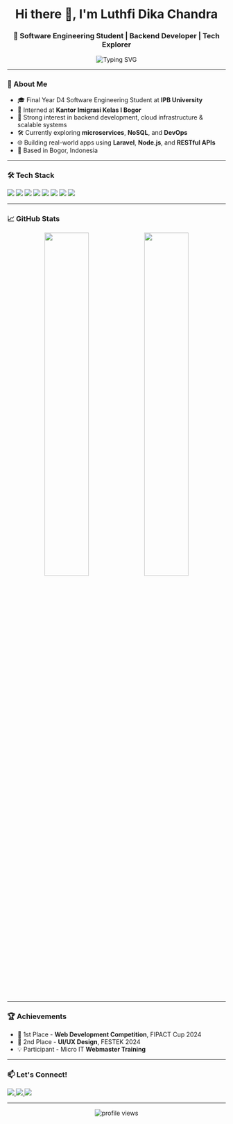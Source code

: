 <h1 align="center">Hi there 👋, I'm Luthfi Dika Chandra</h1>
<h3 align="center">🚀 Software Engineering Student | Backend Developer | Tech Explorer</h3>

<p align="center">
  <img src="https://readme-typing-svg.herokuapp.com?font=Fira+Code&pause=1000&color=F70000&center=true&vCenter=true&multiline=true&width=435&lines=Final+Year+Student+at+IPB+University;Backend+Dev+Enthusiast+%7C+Laravel+%7C+MySQL+%7C+MongoDB;Always+Building%2C+Learning+and+Contributing!+" alt="Typing SVG" />
</p>

---

### 🧠 About Me
- 🎓 Final Year D4 Software Engineering Student at **IPB University**
- 💼 Interned at **Kantor Imigrasi Kelas I Bogor**
- 🔧 Strong interest in backend development, cloud infrastructure & scalable systems
- 🛠 Currently exploring **microservices**, **NoSQL**, and **DevOps**
- 🌐 Building real-world apps using **Laravel**, **Node.js**, and **RESTful APIs**
- 📍 Based in Bogor, Indonesia

---

### 🛠 Tech Stack
<p align="left">
  <img src="https://img.shields.io/badge/PHP-777BB4?style=for-the-badge&logo=php&logoColor=white"/>
  <img src="https://img.shields.io/badge/Laravel-FF2D20?style=for-the-badge&logo=laravel&logoColor=white"/>
  <img src="https://img.shields.io/badge/MySQL-005C84?style=for-the-badge&logo=mysql&logoColor=white"/>
  <img src="https://img.shields.io/badge/MongoDB-4EA94B?style=for-the-badge&logo=mongodb&logoColor=white"/>
  <img src="https://img.shields.io/badge/PowerBI-F2C811?style=for-the-badge&logo=powerbi&logoColor=black"/>
  <img src="https://img.shields.io/badge/Git-F05032?style=for-the-badge&logo=git&logoColor=white"/>
  <img src="https://img.shields.io/badge/PostgreSQL-336791?style=for-the-badge&logo=postgresql&logoColor=white"/>
  <img src="https://img.shields.io/badge/Linux-FCC624?style=for-the-badge&logo=linux&logoColor=black"/>
</p>

---

### 📈 GitHub Stats
<p align="center">
  <img src="https://github-readme-stats.vercel.app/api?username=Luthhh&show_icons=true&theme=radical" width="45%"/>
  <img src="https://github-readme-streak-stats.herokuapp.com/?user=Luthhh&theme=radical" width="45%"/>
</p>

---

### 🏆 Achievements
- 🥇 1st Place - **Web Development Competition**, FIPACT Cup 2024
- 🥈 2nd Place - **UI/UX Design**, FESTEK 2024
- 💡 Participant - Micro IT **Webmaster Training**

---

### 📫 Let's Connect!
<p>
  <a href="https://www.linkedin.com/in/luthfi-dika-chandra" target="_blank">
    <img src="https://img.shields.io/badge/LinkedIn-blue?style=for-the-badge&logo=linkedin&logoColor=white" />
  </a>
  <a href="https://www.instagram.com/lutchandra" target="_blank">
    <img src="https://img.shields.io/badge/Instagram-E4405F?style=for-the-badge&logo=instagram&logoColor=white" />
  </a>
  <a href="mailto:lutchandra@gmail.com" target="_blank">
    <img src="https://img.shields.io/badge/Gmail-D14836?style=for-the-badge&logo=gmail&logoColor=white" />
  </a>
</p>

---

<p align="center">
  <img src="https://komarev.com/ghpvc/?username=Luthhh&label=Profile+Views" alt="profile views" />
</p>
